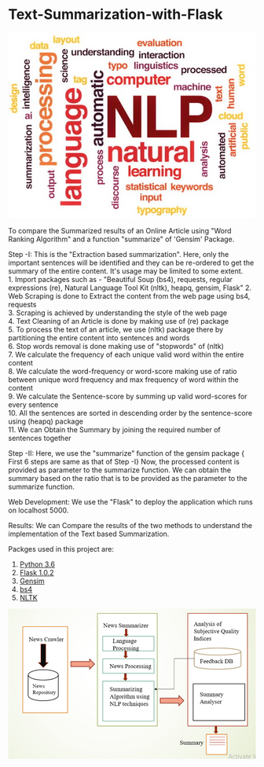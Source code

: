 # Text-Summarization-with-Flask

<p align="center">
  <img src="images/12.jpg" >
</p>

To compare the Summarized results of an Online Article using "Word Ranking Algorithm" and a function "summarize" of 'Gensim' Package.

Step -I:     This is the "Extraction based summarization". Here, only the important sentences will be identified and they can be re-ordered to get the summary of the entire content. It's usage may be limited to some extent.
	<br />
 	 1. Import packages such as -  "Beautiful Soup (bs4), requests, regular expressions (re), Natural Language Tool Kit (nltk), heapq, gensim, Flask"
	2. Web Scraping is done to Extract the content from the web page using   bs4, requests
	<br />
	3. Scraping is achieved by understanding the style of the web page
	<br />
	4. Text Cleaning of an Article is done by making use of (re) package
	<br />
	5. To process the text of an article, we use (nltk) package there by partitioning the entire content into sentences and words
	<br />
	6. Stop words removal is done making use of "stopwords" of (nltk) 
	<br />
	7. We calculate the frequency of each unique valid word within the entire content
	<br />
	8. We calculate the word-frequency or word-score making use of ratio between unique word frequency and max frequency of word within the content
	<br />
	9. We calculate the Sentence-score by summing up valid word-scores for every sentence
	<br />
  	10. All the sentences are sorted in descending order by the sentence-score using (heapq) package
	<br />
  	11. We can Obtain the Summary by joining the required number of sentences together

Step -II: Here, we use the "summarize" function of the gensim package { First 6 steps are same as that of Step  -I}
    Now, the processed content is provided as parameter to the summarize function. We can obtain the summary based on the ratio that is to be provided as the parameter to the summarize function.

Web Development:  We use the "Flask" to deploy the application which runs on localhost 5000.

Results: We can Compare the results of the two methods to understand the implementation of the Text based Summarization.


Packges used in this project are:
1. <a href="https://www.python.org/downloads/" > Python 3.6 </a>
2. <a href="http://flask.pocoo.org/"> Flask 1.0.2 </a>
3. <a href="https://radimrehurek.com/gensim/"> Gensim </a>
4. <a href="https://pypi.org/project/bs4/"> bs4 </a>
5. <a href="https://www.nltk.org/install.html"> NLTK </a>


<p align="center">
  <img src="images/Framework.png" >
</p>
